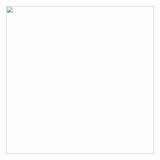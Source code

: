 <div id="header" align="right">
  <img src="https://media.giphy.com/media/lnq52t8atIw3m/giphy.gif" width="400"/>
</div>
